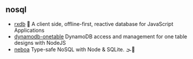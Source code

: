 ## nosql

- [rxdb](https://github.com/pubkey/rxdb) 🔄 A client side, offline-first, reactive database for JavaScript Applications
- [dynamodb-onetable](https://github.com/sensedeep/dynamodb-onetable) DynamoDB access and management for one table designs with NodeJS
- [neboa](https://github.com/aerotoad/neboa) Type-safe NoSQL with Node & SQLite. 🌫️💽